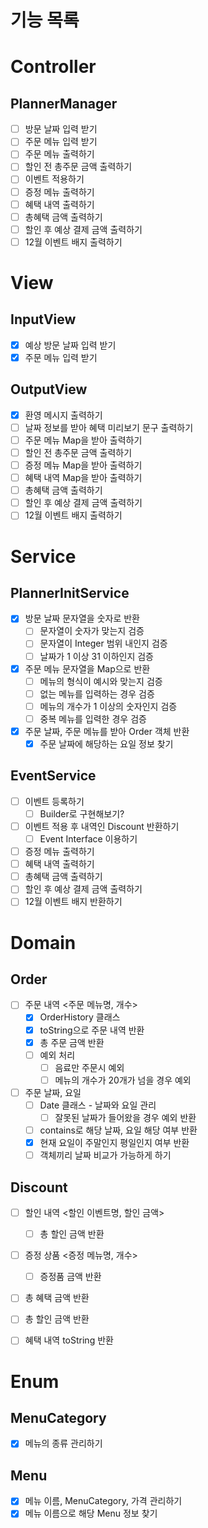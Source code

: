 # 기능 목록

# Controller

## PlannerManager

- [ ]  방문 날짜 입력 받기
- [ ]  주문 메뉴 입력 받기
- [ ]  주문 메뉴 출력하기
- [ ]  할인 전 총주문 금액 출력하기
- [ ]  이벤트 적용하기
- [ ]  증정 메뉴 출력하기
- [ ]  혜택 내역 출력하기
- [ ]  총혜택 금액 출력하기
- [ ]  할인 후 예상 결제 금액 출력하기
- [ ]  12월 이벤트 배지 출력하기

# View

## InputView

- [X]  예상 방문 날짜 입력 받기
- [X]  주문 메뉴 입력 받기

## OutputView

- [X]  환영 메시지 출력하기
- [ ]  날짜 정보를 받아 혜택 미리보기 문구 출력하기
- [ ]  주문 메뉴 Map을 받아 출력하기
- [ ]  할인 전 총주문 금액 출력하기
- [ ]  증정 메뉴 Map을 받아 출력하기
- [ ]  혜택 내역 Map을 받아 출력하기
- [ ]  총혜택 금액 출력하기
- [ ]  할인 후 예상 결제 금액 출력하기
- [ ]  12월 이벤트 배지 출력하기

# Service

## PlannerInitService

- [X]  방문 날짜 문자열을 숫자로 반환
    - [ ]  문자열이 숫자가 맞는지 검증
    - [ ]  문자열이 Integer 범위 내인지 검증
    - [ ]  날짜가 1 이상 31 이하인지 검증
- [X]  주문 메뉴 문자열을 Map으로 반환
    - [ ]  메뉴의 형식이 예시와 맞는지 검증
    - [ ]  없는 메뉴를 입력하는 경우 검증
    - [ ]  메뉴의 개수가 1 이상의 숫자인지 검증
    - [ ]  중복 메뉴를 입력한 경우 검증
- [X]  주문 날짜, 주문 메뉴를 받아 Order 객체 반환
    - [X]  주문 날짜에 해당하는 요일 정보 찾기

## EventService

- [ ]  이벤트 등록하기
    - [ ]  Builder로 구현해보기?
- [ ]  이벤트 적용 후 내역인 Discount 반환하기
    - [ ]  Event Interface 이용하기
- [ ]  증정 메뉴 출력하기
- [ ]  혜택 내역 출력하기
- [ ]  총혜택 금액 출력하기
- [ ]  할인 후 예상 결제 금액 출력하기
- [ ]  12월 이벤트 배지 반환하기

# Domain

## Order

- [ ]  주문 내역 <주문 메뉴명, 개수>
    - [X]  OrderHistory 클래스
    - [X]  toString으로 주문 내역 반환
    - [X]  총 주문 금액 반환
    - [ ]  예외 처리
        - [ ]  음료만 주문시 예외
        - [ ]  메뉴의 개수가 20개가 넘을 경우 예외
- [ ]  주문 날짜, 요일
    - [ ]  Date 클래스 - 날짜와 요일 관리
        - [ ]  잘못된 날짜가 들어왔을 경우 예외 반환
    - [ ]  contains로 해당 날짜, 요일 해당 여부 반환
    - [X]  현재 요일이 주말인지 평일인지 여부 반환
    - [ ]  객체끼리 날짜 비교가 가능하게 하기

## Discount

- [ ]  할인 내역 <할인 이벤트명, 할인 금액>
    - [ ]  총 할인 금액 반환
- [ ]  증정 상품 <증정 메뉴명, 개수>
    - [ ]  증정품 금액 반환
- [ ]  총 혜택 금액 반환
- [ ]  총 할인 금액 반환
- [ ]  혜택 내역 toString 반환


# Enum

## MenuCategory

- [X]  메뉴의 종류 관리하기

## Menu

- [X]  메뉴 이름, MenuCategory, 가격 관리하기
- [X]  메뉴 이름으로 해당 Menu 정보 찾기